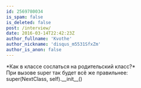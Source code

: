 ```yaml
---
id: 2569780034
is_spam: false
is_deleted: false
post: /interview/
date: 2016-03-14T22:42:23Z
author_fullname: 'Kvothe'
author_nickname: 'disqus_m5531SfxZm'
author_is_anon: false
---
```


<p>*Как в классе сослаться на родительский класс?*<br>При вызове super так будет всё же правильнее:<br>        super(NextClass, self).__init__()</p>
